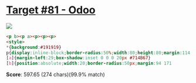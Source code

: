 # [Target #81 - Odoo](https://cssbattle.dev/play/81)

![](https://cssbattle.dev/targets/81.png)

```HTML
<p b><p a><p><p><p>
<style>
*{background:#191919}
p{display:inline-block;border-radius:50%;width:80;height:80;margin:114 1;box-shadow:inset 0 0 0 20px #8F8F8F}
[a]{margin-left:29;box-shadow:inset 0 0 0 20px #714B67}
[b]{position:absolute;width:20;border-radius:50px;margin:94 171
```

**Score**: 597.65 (274 chars)(99.9% match)
